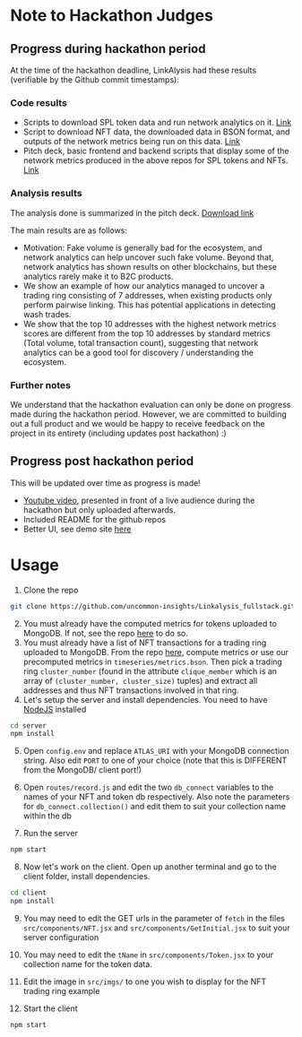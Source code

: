 # Note to Hackathon Judges
## Progress during hackathon period
At the time of the hackathon deadline, LinkAlysis had these results (verifiable by the Github commit timestamps):
### Code results
* Scripts to download SPL token data and run network analytics on it. [Link](https://github.com/uncommon-insights/network_analysis)
* Script to download NFT data, the downloaded data in BSON format, and outputs of the network metrics being run on this data. [Link](https://github.com/uncommon-insights/nft_data_download)
* Pitch deck, basic frontend and backend scripts that display some of the network metrics produced in the above repos for SPL tokens and NFTs. [Link](https://github.com/uncommon-insights/Linkalysis_fullstack)

### Analysis results
The analysis done is summarized in the pitch deck. [Download link](https://github.com/uncommon-insights/Linkalysis_fullstack/raw/main/20230314_pitch_LinkAlysis_final.pptx)

The main results are as follows:
* Motivation: Fake volume is generally bad for the ecosystem, and network analytics can help uncover such fake volume. Beyond that, network analytics has shown results on other blockchains, but these analytics rarely make it to B2C products.
* We show an example of how our analytics managed to uncover a trading ring consisting of 7 addresses, when existing products only perform pairwise linking. This has potential applications in detecting wash trades.
* We show that the top 10 addresses with the highest network metrics scores are different from the top 10 addresses by standard metrics (Total volume, total transaction count), suggesting that network analytics can be a good tool for discovery / understanding the ecosystem. 

### Further notes

We understand that the hackathon evaluation can only be done on progress made during the hackathon period. However, we are committed to building out a full product and we would be happy to receive feedback on the project in its entirety (including updates post hackathon) :)

## Progress post hackathon period
This will be updated over time as progress is made!
* [Youtube video](https://www.youtube.com/watch?v=6kFaWKXq9qM), presented in front of a live audience during the hackathon but only uploaded afterwards.
* Included README for the github repos
* Better UI, see demo site [here](https://linkalysis.azurewebsites.net/)

# Usage
1. Clone the repo
```bash
git clone https://github.com/uncommon-insights/Linkalysis_fullstack.git
```
2. You must already have the computed metrics for tokens uploaded to MongoDB. If not, see the repo [here](https://github.com/uncommon-insights/network_analysis) to do so.
3. You must already have a list of NFT transactions for a trading ring uploaded to MongoDB. From the repo [here](https://github.com/uncommon-insights/nft_data_download), compute metrics or use our precomputed metrics in `timeseries/metrics.bson`. Then pick a trading ring `cluster_number` (found in the attribute `clique_member` which is an array of `(cluster_number, cluster_size)` tuples) and extract all addresses and thus NFT transactions involved in that ring.
4. Let's setup the server and install dependencies. You need to have [NodeJS](https://nodejs.org/) installed 
```bash
cd server
npm install
```
5. Open `config.env` and replace `ATLAS_URI` with your MongoDB connection string. Also edit `PORT` to one of your choice (note that this is DIFFERENT from the MongoDB/ client port!)
6. Open `routes/record.js` and edit the two `db_connect` variables to the names of your NFT and token db respectively. Also note the parameters for `db_connect.collection()` and edit them to suit your collection name within the db

7. Run the server
```bash
npm start
```

8. Now let's work on the client. Open up another terminal and go to the client folder, install dependencies.
```bash
cd client
npm install
```

9. You may need to edit the GET urls in the parameter of `fetch` in the files `src/components/NFT.jsx` and `src/components/GetInitial.jsx` to suit your server configuration

10. You may need to edit the `tName` in `src/components/Token.jsx` to your collection name for the token data.

11. Edit the image in `src/imgs/` to one you wish to display for the NFT trading ring example

12. Start the client
```bash
npm start
```

